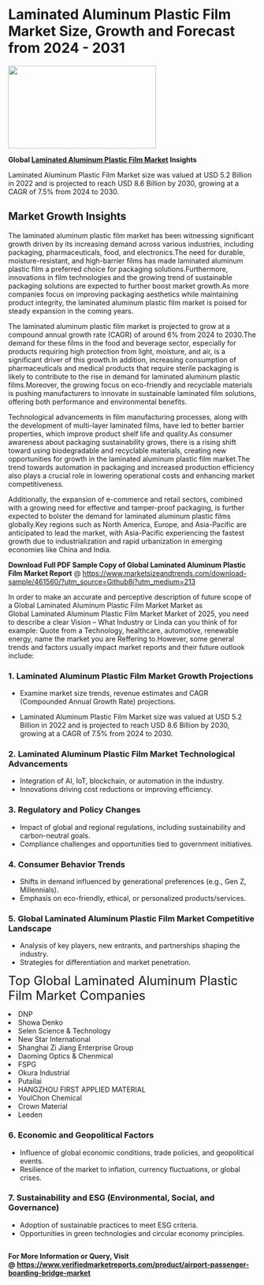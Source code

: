 <H1>Laminated Aluminum Plastic Film Market Size, Growth and Forecast from 2024 - 2031</H1><img class="aligncenter size-medium wp-image-584254" src="https://thirdeyenews.in/wp-content/uploads/2024/09/Global-Market-Research-300x168.jpeg" alt="" width="300" height="168" /><p><strong>Global&nbsp;<a href="https://www.marketsizeandtrends.com/download-sample/461560/?utm_source=Github8j?utm_medium=213">Laminated Aluminum Plastic Film Market</a> Insights</strong></p><p>Laminated Aluminum Plastic Film Market size was valued at USD 5.2 Billion in 2022 and is projected to reach USD 8.6 Billion by 2030, growing at a CAGR of 7.5% from 2024 to 2030.</p><p><h2>Market Growth Insights</h2> <p>The laminated aluminum plastic film market has been witnessing significant growth driven by its increasing demand across various industries, including packaging, pharmaceuticals, food, and electronics.The need for durable, moisture-resistant, and high-barrier films has made laminated aluminum plastic film a preferred choice for packaging solutions.Furthermore, innovations in film technologies and the growing trend of sustainable packaging solutions are expected to further boost market growth.As more companies focus on improving packaging aesthetics while maintaining product integrity, the laminated aluminum plastic film market is poised for steady expansion in the coming years.</p> <p>The laminated aluminum plastic film market is projected to grow at a compound annual growth rate (CAGR) of around 6% from 2024 to 2030.The demand for these films in the food and beverage sector, especially for products requiring high protection from light, moisture, and air, is a significant driver of this growth.In addition, increasing consumption of pharmaceuticals and medical products that require sterile packaging is likely to contribute to the rise in demand for laminated aluminum plastic films.Moreover, the growing focus on eco-friendly and recyclable materials is pushing manufacturers to innovate in sustainable laminated film solutions, offering both performance and environmental benefits.</p> <p>Technological advancements in film manufacturing processes, along with the development of multi-layer laminated films, have led to better barrier properties, which improve product shelf life and quality.As consumer awareness about packaging sustainability grows, there is a rising shift toward using biodegradable and recyclable materials, creating new opportunities for growth in the laminated aluminum plastic film market.The trend towards automation in packaging and increased production efficiency also plays a crucial role in lowering operational costs and enhancing market competitiveness.</p> <p>Additionally, the expansion of e-commerce and retail sectors, combined with a growing need for effective and tamper-proof packaging, is further expected to bolster the demand for laminated aluminum plastic films globally.Key regions such as North America, Europe, and Asia-Pacific are anticipated to lead the market, with Asia-Pacific experiencing the fastest growth due to industrialization and rapid urbanization in emerging economies like China and India.</p> <p><span class=""><strong>Download Full PDF Sample Copy of Global Laminated Aluminum Plastic Film Market Report</strong> @ <a href="https://www.marketsizeandtrends.com/download-sample/461560/?utm_source=Github8j?utm_medium=213" target="_blank">https://www.marketsizeandtrends.com/download-sample/461560/?utm_source=Github8j?utm_medium=213</a></span></p><p>In order to make an accurate and perceptive description of future scope of a Global&nbsp;Laminated Aluminum Plastic Film Market Market as Global&nbsp;Laminated Aluminum Plastic Film Market Market of 2025, you need to describe a clear Vision &ndash; What Industry or Linda can you think of for example: Quote from a Technology, healthcare, automotive, renewable energy, name the market you are Reffering to.However, some general trends and factors usually impact market reports and their future outlook include:</p><h3>1.&nbsp;<strong>Laminated Aluminum Plastic Film Market Growth Projections</strong></h3><ul><li>Examine market size trends, revenue estimates and CAGR (Compounded Annual Growth Rate) projections.</li><li><p>Laminated Aluminum Plastic Film Market size was valued at USD 5.2 Billion in 2022 and is projected to reach USD 8.6 Billion by 2030, growing at a CAGR of 7.5% from 2024 to 2030.</p></li></ul><h3>2.&nbsp;<strong>Laminated Aluminum Plastic Film Market Technological Advancements</strong></h3><ul><li>Integration of AI, IoT, blockchain, or automation in the industry.</li><li>Innovations driving cost reductions or improving efficiency.</li></ul><h3>3.&nbsp;<strong>Regulatory and Policy Changes</strong></h3><ul><li>Impact of global and regional regulations, including sustainability and carbon-neutral goals.</li><li>Compliance challenges and opportunities tied to government initiatives.</li></ul><h3>4.&nbsp;<strong>Consumer Behavior Trends</strong></h3><ul><li>Shifts in demand influenced by generational preferences (e.g., Gen Z, Millennials).</li><li>Emphasis on eco-friendly, ethical, or personalized products/services.</li></ul><h3>5.&nbsp;<strong>Global Laminated Aluminum Plastic Film Market Competitive Landscape</strong></h3><ul><li>Analysis of key players, new entrants, and partnerships shaping the industry.</li><li>Strategies for differentiation and market penetration.</li></ul><p data-pm-slice="1 1 []"><span style="color: inherit; font-family: inherit; font-size: 25px;">Top Global Laminated Aluminum Plastic Film Market Companies</span></p><div class="" data-test-id=""><p><li>DNP</li><li> Showa Denko</li><li> Selen Science & Technology</li><li> New Star International</li><li> Shanghai Zi Jiang Enterprise Group</li><li> Daoming Optics & Chenmical</li><li> FSPG</li><li> Okura Industrial</li><li> Putailai</li><li> HANGZHOU FIRST APPLIED MATERIAL</li><li> YoulChon Chemical</li><li> Crown Material</li><li> Leeden</li></p></div><h3>6.&nbsp;<strong>Economic and Geopolitical Factors</strong></h3><ul><li>Influence of global economic conditions, trade policies, and geopolitical events.</li><li>Resilience of the market to inflation, currency fluctuations, or global crises.</li></ul><h3>7.&nbsp;<strong>Sustainability and ESG (Environmental, Social, and Governance)</strong></h3><ul><li>Adoption of sustainable practices to meet ESG criteria.</li><li>Opportunities in green technologies and circular economy principles.</li></ul><h2><strong style="font-size: 14px;">For More Information or Query, Visit @&nbsp;</strong><a style="background-color: #ffffff; font-size: 14px;" href="https://www.marketsizeandtrends.com/report/laminated-aluminum-plastic-film-market/" target="_blank">https://www.verifiedmarketreports.com/product/airport-passenger-boarding-bridge-market</a></h2>